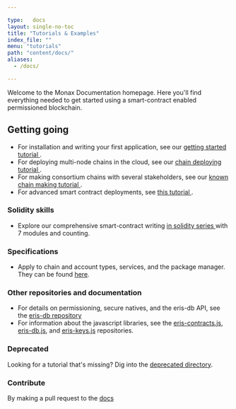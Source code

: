 ```yaml
---

type:   docs
layout: single-no-toc
title: "Tutorials & Examples"
index_file: ""
menu: "tutorials"
path: "content/docs/"
aliases:
  - /docs/

---
```


Welcome to the Monax Documentation homepage. Here you'll find everything needed to get started using a smart-contract enabled permissioned blockchain.

## Getting going

* For installation and writing your first application, see our [getting started tutorial <i class="fa fa-chevron-circle-right" aria-hidden="true"></i>](/docs/getting-started).
* For deploying multi-node chains in the cloud, see our [chain deploying tutorial <i class="fa fa-chevron-circle-right" aria-hidden="true"></i>](/docs/chain-deploying).
* For making consortium chains with several stakeholders, see our [known chain making tutorial <i class="fa fa-chevron-circle-right" aria-hidden="true"></i>](/docs/known-chain-making).
* For advanced smart contract deployments, see [this tutorial <i class="fa fa-chevron-circle-right" aria-hidden="true"></i>](/docs/deploying-advanced-smart-contracts-to-a-chain).

### Solidity skills

* Explore our comprehensive smart-contract writing [in solidity series <i class="fa fa-chevron-circle-right" aria-hidden="true"></i>](/docs/solidity/) with 7 modules and counting.

### Specifications

* Apply to chain and account types, services, and the package manager. They can be found [here](/docs/specs/).

### Other repositories and documentation

* For details on permissioning, secure natives, and the eris-db API, see the [eris-db repository](https://github.com/eris-ltd/eris-db)
* For information about the javascript libraries, see the [eris-contracts.js](https://github.com/eris-ltd/eris-contracts.js), [eris-db.js](https://github.com/eris-ltd/eris-db.js), and [eris-keys.js](https://github.com/eris-ltd/eris-keys.js) repositories.

### Deprecated

Looking for a tutorial that's missing? Dig into the [deprecated directory](/docs/deprecated/).

### Contribute

By making a pull request to the [docs](https://github.com/eris-ltd/eris/blob/master/docs)
